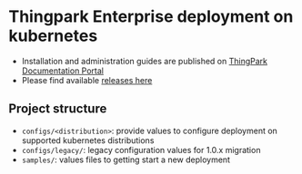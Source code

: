 # Thingpark Enterprise deployment on kubernetes

- Installation and administration guides are published on [ThingPark Documentation Portal](https://docs.thingpark.com/thingpark-enterprise/7.1/Content/Home.htm)
- Please find available [releases here](https://github.com/actility/thingpark-enterprise-kubernetes/releases)

## Project structure
- `configs/<distribution>`: provide values to configure deployment on supported kubernetes distributions
- `configs/legacy/`: legacy configuration values for 1.0.x migration
- `samples/`: values files to getting start a new deployment
